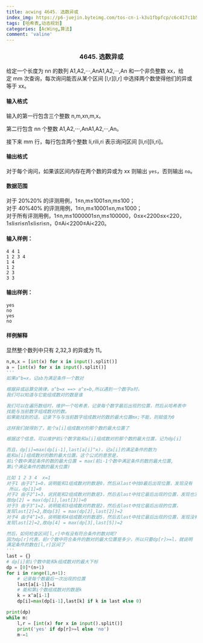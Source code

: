 ```yaml
---
title: acwing 4645. 选数异或
index_img: https://p6-juejin.byteimg.com/tos-cn-i-k3u1fbpfcp/c6c417c1b51c4d809d0ffeb89baddde5~tplv-k3u1fbpfcp-watermark.image
tags: [哈希表,动态规划]
categories: [AcWing,算法]
comment: 'valine'
---
```



### <center> 4645. 选数异或

给定一个长度为 nn 的数列 A1,A2,⋅⋅⋅,AnA1,A2,···,An 和一个非负整数 xx，给定 mm 次查询，每次询问能否从某个区间 [l,r][l,r] 中选择两个数使得他们的异或等于 xx。

#### 输入格式

输入的第一行包含三个整数 n,m,xn,m,x。

第二行包含 nn 个整数 A1,A2,⋅⋅⋅,AnA1,A2,···,An。

接下来 mm 行，每行包含两个整数 li,rili,ri 表示询问区间 [li,ri][li,ri]。

#### 输出格式

对于每个询问，如果该区间内存在两个数的异或为 xx 则输出 `yes`，否则输出 `no`。

#### 数据范围

对于 20%20% 的评测用例，1≤n,m≤1001≤n,m≤100；  
对于 40%40% 的评测用例，1≤n,m≤10001≤n,m≤1000；  
对于所有评测用例，1≤n,m≤1000001≤n,m≤100000，0≤x<2200≤x<220，1≤li≤ri≤n1≤li≤ri≤n，0≤Ai<2200≤Ai<220。

#### 输入样例：

```
4 4 1
1 2 3 4
1 4
1 2
2 3
3 3
```

#### 输出样例：

```
yes
no
yes
no
```

#### 样例解释

显然整个数列中只有 2,32,3 的异或为 11。
```py
n,m,x = [int(x) for x in input().split()]
a = [int(x) for x in input().split()]
'''
如果a^b=x，记ab为满足条件一个数对

根据异或运算交换律，a^b=x ==> a^x=b,所以遇到一个数字a时，
我们可以知道与它能组成数对的数是谁

我们可以在遍历数组时，维护一个哈希表，记录每个数字最后出现的位置，然后从哈希表中
找能与当前数字组成数对的数。
如果能找到的话，记录下与与当前数字组成数对的数的最大位置mx;不能，则赋值为0

这样我们就得到了，能个a[i]组成数对的那个数的最大位置了

根据这个信息，可以维护前i个数字能和a[i]组成数对的那个数的最大位置，记为dp[i]

而且，dp[i]=max(dp[i-1],last[a[i]^x)，记a[i]的满足条件的数为 
能和a[i]组成数对的数的最大位置。这个公式的意思是，
前i个数中满足条件的数的最大位置 = max(前i-1个数中满足条件的数的最大位置,
第i个满足条件的数的最大位置)

比如 1 2 3 4  x=1
对于1 由于1^1=0，说明能和1组成数对的数是0，然后从last中找0最后出现位置，发现没有
 所以，dp[1]=0
对于2 由于2^1=3，说民能和2组成数对的数是3，然后去last中找它最后出现的位置，发现也没有
故dp[2] = max(dp[1],last[3])=0
对于3 由于3^1=2，说明能和3组成数对的数是2，然后去last中找它最后出现的位置，
发现last[2]=2,故dp[3] = max(dp[2],last[2])=2
对于4 由于4^1=5，说明能和4组成数对的数是5，然后去last中找它最后出现的位置，发现没有
发现last[2]=2,故dp[4] = max(dp[3],last[5])=2

然后，如何检查区间[l,r]中有没有符合条件的数对呢?
因为dp[r]代表，前r个数中符合条件的数对的最大位置是多少，所以只要dp[r]>=l，就说明
满足条件的数在[l,r]区间了
'''
last = {}
# dp[i]前i个数中能和k组成数对的最大下标
dp = [0]*(n+1)
for i in range(1,n+1):
    # 记录每个数最后一次出现的位置
    last[a[i-1]]=i
    # 能和第i个数组成数对的数是k
    k = x^a[i-1]
    dp[i]=max(dp[i-1],last[k] if k in last else 0)

print(dp)
while m:
    l,r = [int(x) for x in input().split()]
    print('yes' if dp[r]>=l else 'no')
    m-=1
```